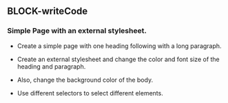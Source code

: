 ## BLOCK-writeCode

### Simple Page with an external stylesheet.

- Create a simple page with one heading following with a long paragraph.

- Create an external stylesheet and change the color and font size of the heading and paragraph.

- Also, change the background color of the body.

- Use different selectors to select different elements.

